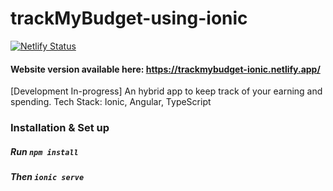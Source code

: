 # trackMyBudget-using-ionic
[![Netlify Status](https://api.netlify.com/api/v1/badges/f3334d6c-c5af-419d-87ae-10b4a57ccbe7/deploy-status)](https://app.netlify.com/sites/trackmybudget-ionic/deploys)
#### Website version available here: https://trackmybudget-ionic.netlify.app/
[Development In-progress] An hybrid app to keep track of your earning and spending.
Tech Stack: Ionic, Angular, TypeScript
### Installation & Set up
##### Run `npm install`
##### Then `ionic serve`
